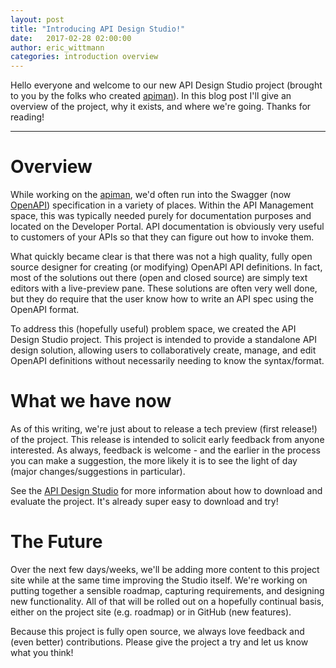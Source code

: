 ```yaml
---
layout: post
title: "Introducing API Design Studio!"
date:   2017-02-28 02:00:00
author: eric_wittmann
categories: introduction overview
---
```


Hello everyone and welcome to our new API Design Studio project (brought to you
by the folks who created [apiman](http://www.apiman.io/)).  In this blog post
I'll give an overview of the project, why it exists, and where we're going.
Thanks for reading!

---

Overview
===
While working on the [apiman](http://www.apiman.io/), we'd often run into the
Swagger (now [OpenAPI](https://www.openapis.org/)) specification in a variety of 
places.  Within the API Management space, this was typically needed purely for
documentation purposes and located on the Developer Portal.  API documentation is
obviously very useful to customers of your APIs so that they can figure out how
to invoke them.

What quickly became clear is that there was not a high quality, fully open source
designer for creating (or modifying) OpenAPI API definitions.  In fact, most of
the solutions out there (open and closed source) are simply text editors with a 
live-preview pane.  These solutions are often very well done, but they do require
that the user know how to write an API spec using the OpenAPI format.

To address this (hopefully useful) problem space, we created the API Design 
Studio project.  This project is intended to provide a standalone API design 
solution, allowing users to collaboratively create, manage, and edit OpenAPI
definitions without necessarily needing to know the syntax/format.

What we have now
===
As of this writing, we're just about to release a tech preview (first release!)
of the project.  This release is intended to solicit early feedback from anyone
interested.  As always, feedback is welcome - and the earlier in the process
you can make a suggestion, the more likely it is to see the light of day (major
changes/suggestions in particular).

See the [API Design Studio](http://www.apidesigner.org) for more information
about how to download and evaluate the project.  It's already super easy to
download and try!

The Future
===
Over the next few days/weeks, we'll be adding more content to this project site
while at the same time improving the Studio itself.  We're working on putting
together a sensible roadmap, capturing requirements, and designing new 
functionality.  All of that will be rolled out on a hopefully continual basis,
either on the project site (e.g. roadmap) or in GitHub (new features).

Because this project is fully open source, we always love feedback and (even 
better) contributions.  Please give the project a try and let us know what you
think!



